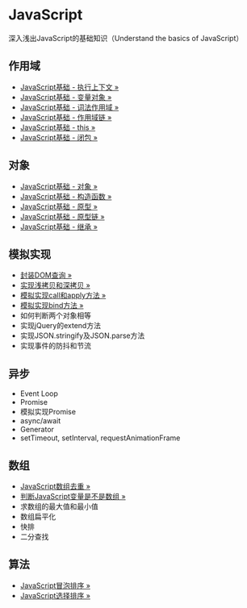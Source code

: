 # JavaScript
深入浅出JavaScript的基础知识（Understand the basics of JavaScript）

## 作用域
- [JavaScript基础 - 执行上下文 »](https://github.com/liangfengbo/js-basics/issues/1)
- [JavaScript基础 - 变量对象 »](https://github.com/liangfengbo/js-basics/issues/2)
- [JavaScript基础 - 词法作用域 »](https://github.com/liangfengbo/js-basics/issues/3)
- [JavaScript基础 - 作用域链 »](https://github.com/liangfengbo/js-basics/issues/4)
- [JavaScript基础 - this »](https://github.com/liangfengbo/js-basics/issues/5)
- [JavaScript基础 - 闭包 »](https://github.com/liangfengbo/js-basics/issues/6)


## 对象
- [JavaScript基础 - 对象 »](https://github.com/liangfengbo/js-basics/issues/12)
- [JavaScript基础 - 构造函数 »](https://github.com/liangfengbo/js-basics/issues/10)
- [JavaScript基础 - 原型 »](https://github.com/liangfengbo/js-basics/issues/9)
- [JavaScript基础 - 原型链 »](https://github.com/liangfengbo/js-basics/issues/8)
- [JavaScript基础 - 继承 »](https://github.com/liangfengbo/js-basics/issues/7)

## 模拟实现
- [封装DOM查询 »](https://github.com/liangfengbo/js-basics/issues/11)
- [实现浅拷贝和深拷贝 »](https://github.com/liangfengbo/js-basics/issues/13)
- [模拟实现call和apply方法 »](https://github.com/liangfengbo/js-basics/issues/14)
- [模拟实现bind方法 »](https://github.com/liangfengbo/js-basics/issues/15)
- 如何判断两个对象相等
- 实现jQuery的extend方法
- 实现JSON.stringify及JSON.parse方法
- 实现事件的防抖和节流

## 异步
- Event Loop
- Promise
- 模拟实现Promise
- async/await
- Generator
- setTimeout, setInterval, requestAnimationFrame

## 数组
- [JavaScript数组去重 »](https://github.com/liangfengbo/js-basics/issues/16)
- [判断JavaScript变量是不是数组 »](https://github.com/liangfengbo/js-basics/issues/17)
- 求数组的最大值和最小值
- 数组扁平化
- 快排
- 二分查找

## 算法
- [JavaScript冒泡排序 »](https://github.com/liangfengbo/js-basics/issues/18)
- [JavaScript选择排序 »](https://github.com/liangfengbo/js-basics/issues/19)
